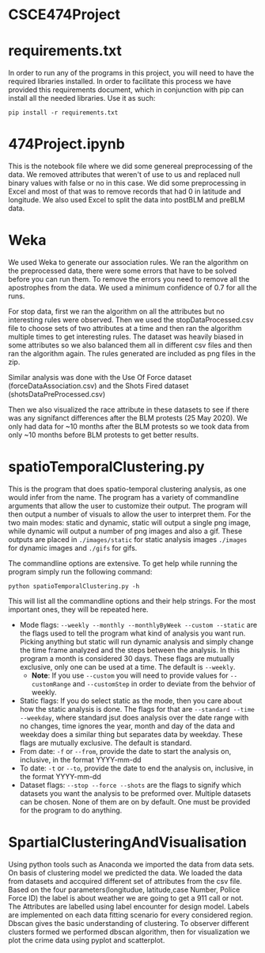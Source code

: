 # CSCE474Project

# requirements.txt

In order to run any of the programs in this project, you will need to have the required libraries installed. In order to facilitate this process we have provided this requirements document, which in conjunction with pip can install all the needed libraries. Use it as such:

```
pip install -r requirements.txt
```

# 474Project.ipynb

This is the notebook file where we did some genereal preprocessing of the data. We removed attributes that weren't of use to us and replaced null binary values with false or no in this case. We did some preprocessing in Excel and most of that was to remove records that had 0 in latitude and longitude. We also used Excel to split the data into postBLM and preBLM data.

# Weka

We used Weka to generate our association rules. We ran the algorithm on the preprocessed data, there were some errors that have to be solved before you can run them. To remove the errors you need to remove all the apostrophes from the data. We used a minimum confidence of 0.7 for all the runs.

For stop data, first we ran the algorithm on all the attributes but no interesting rules were observed. Then we used the stopDataProcessed.csv file to choose sets of two attributes at a time and then ran the algorithm multiple times to get interesting rules. The dataset was heavily biased in some attributes so we also balanced them all in different csv files and then ran the algorithm again. The rules generated are included as png files in the zip.

Similar analysis was done with the Use Of Force dataset (forceDataAssociation.csv) and the Shots Fired dataset (shotsDataPreProcessed.csv)

Then we also visualized the race attribute in these datasets to see if there was any signifanct differences after the BLM protests (25 May 2020). We only had data for ~10 months after the BLM protests so we took data from only ~10 months before BLM protests to get better results.

# spatioTemporalClustering.py

This is the program that does spatio-temporal clustering analysis, as one would infer from the name. The program has a variety of commandline arguments that allow the user to customize their output. The program will then output a number of visuals to allow the user to interpret them. For the two main modes: static and dynamic, static will output a single png image, while dynamic will output a number of png images and also a gif. These outputs are placed in `./images/static` for static analysis images `./images` for dynamic images and `./gifs` for gifs.

The commandline options are extensive. To get help while running the program simply run the following command:

```
python spatioTemporalClustering.py -h
```

This will list all the commandline options and their help strings. For the most important ones, they will be repeated here.
- Mode flags: `--weekly --monthly --monthlyByWeek --custom --static` are the flags used to tell the program what kind of analysis you want run. Picking anything but static will run dynamic analysis and simply change the time frame analyzed and the steps between the analysis. In this program a month is considered 30 days. These flags are mutually exclusive, only one can be used at a time. The default is `--weekly`.
  * **Note**: If you use `--custom` you will need to provide values for `--customRange` and `--customStep` in order to deviate from the behvior of weekly.
- Static flags: If you do select static as the mode, then you care about how the static analysis is done. The flags for that are `--standard --time --weekday`, where standard jsut does analysis over the date range with no changes, time ignores the year, month and day of the data and weekday does a similar thing but separates data by weekday. These flags are mutually exclusive. The default is standard.
- From date: `-f` or `--from`, provide the date to start the analysis on, inclusive, in the format YYYY-mm-dd
- To date: `-t` or `--to`, provide the date to end the analysis on, inclusive, in the format YYYY-mm-dd
- Dataset flags: `--stop --force --shots` are the flags to signify which datasets you want the analysis to be preformed over. Multiple datasets can be chosen. None of them are on by default. One must be provided for the program to do anything.

# SpartialClusteringAndVisualisation  

Using python tools such as Anaconda we imported the data from data sets. On basis of clustering model we predicted the data. We loaded the data from datasets and accquired different set of attributes from the csv file. 
Based on the four parameters(longitudue, latitude,case Number, Police Force ID) the label is about weather we are going to get a 911 call or not. The Attributes are labelled using label encounter for design model.  Labels are implemented on each data fitting scenario for every considered region. 
Dbscan gives the basic understanding of clustering. 
To observer different clusters formed we performed dbscan algorithm, then for visualization we plot the crime data using pyplot and scatterplot. 
